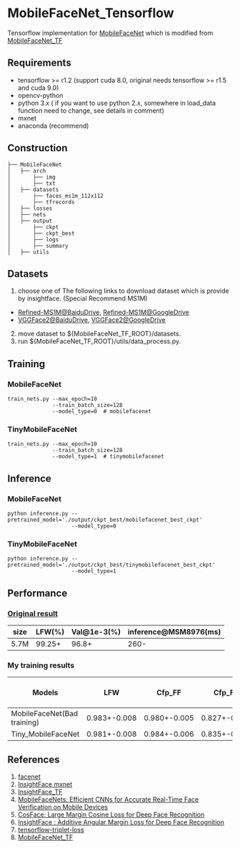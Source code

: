 # MobileFaceNet_Tensorflow    

Tensorflow implementation for [MobileFaceNet](https://arxiv.org/abs/1804.07573) which is modified from [MobileFaceNet_TF](https://github.com/xsr-ai/MobileFaceNet_TF)

## Requirements

- tensorflow >= r1.2 (support cuda 8.0, original needs tensorflow >= r1.5 and cuda 9.0)
- opencv-python
- python 3.x ( if you want to use python 2.x, somewhere in load_data function need to change, see details in comment)
- mxnet
- anaconda (recommend)

## Construction
```
├── MobileFaceNet
│   ├── arch
│       ├── img
│       ├── txt
│   ├── datasets
│       ├── faces_ms1m_112x112
│       ├── tfrecords
│   ├── losses
│   ├── nets
│   ├── output
│       ├── ckpt
│       ├── ckpt_best
│       ├── logs
│       ├── summary
│   ├── utils
```

## Datasets

1. choose one of The following links to download dataset which is provide by insightface. (Special Recommend MS1M)
* [Refined-MS1M@BaiduDrive](https://pan.baidu.com/s/1nxmSCch), [Refined-MS1M@GoogleDrive](https://drive.google.com/file/d/1XRdCt3xOw7B3saw0xUSzLRub_HI4Jbk3/view)
* [VGGFace2@BaiduDrive](https://pan.baidu.com/s/1c3KeLzy), [VGGFace2@GoogleDrive](https://drive.google.com/open?id=1KORwx_DWyIScAjD6vbo4CSRu048APoum)
2. move dataset to ${MobileFaceNet_TF_ROOT}/datasets.
3. run ${MobileFaceNet_TF_ROOT}/utils/data_process.py.

## Training

### MobileFaceNet
```
train_nets.py --max_epoch=10
              --train_batch_size=128
              --model_type=0  # mobilefacenet
```

### TinyMobileFaceNet
```
train_nets.py --max_epoch=10
              --train_batch_size=128
              --model_type=1  # tinymobilefacenet
```

## Inference

### MobileFaceNet
```
python inference.py --pretrained_model='./output/ckpt_best/mobilefacenet_best_ckpt'
                    --model_type=0
```

### TinyMobileFaceNet
```
python inference.py --pretrained_model='./output/ckpt_best/tinymobilefacenet_best_ckpt'
                    --model_type=1
```

## Performance

### [Original result](https://github.com/xsr-ai/MobileFaceNet_TF)
|  size  | LFW(%) | Val@1e-3(%) | inference@MSM8976(ms) |
| ------ | ------ | ----------- | --------------------- |
|  5.7M  | 99.25+ |    96.8+    |          260-         |

### My training results
| Models | LFW | Cfp_FF | Cfp_FP | Agedb_30 | inference@i7-7700 16G 240G (fps) |
|------------|:---:|:--:|:--:|:--:|:--:|
|MobileFaceNet(Bad training)|0.983+-0.008|0.980+-0.005|0.827+-0.019|0.878+-0.023|27|
|Tiny_MobileFaceNet|0.981+-0.008|0.984+-0.006|0.835+-0.019|0.882+-0.023|50|

## References

1. [facenet](https://github.com/davidsandberg/facenet)
2. [InsightFace mxnet](https://github.com/deepinsight/insightface)
3. [InsightFace_TF](https://github.com/auroua/InsightFace_TF)
4. [MobileFaceNets: Efficient CNNs for Accurate Real-Time Face Verification on Mobile Devices](https://arxiv.org/abs/1804.07573)
5. [CosFace: Large Margin Cosine Loss for Deep Face Recognition](https://arxiv.org/abs/1801.09414)
6. [InsightFace : Additive Angular Margin Loss for Deep Face Recognition](https://arxiv.org/abs/1801.07698)
7. [tensorflow-triplet-loss](https://github.com/omoindrot/tensorflow-triplet-loss)
8. [MobileFaceNet_TF](https://github.com/xsr-ai/MobileFaceNet_TF)

